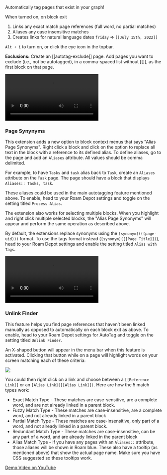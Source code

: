 Automatically tag pages that exist in your graph!

When turned on, on block exit

1.  Links any exact match page references (full word, no partial matches)
2.  Aliases any case insensitive matches
3.  Creates links for natural language dates `friday` => `[[July 15th, 2022]]`

`Alt + i` to turn on, or click the eye icon in the topbar.

**Exclusions:** Create an [[autotag-exclude]] page. Add pages you want to exclude (i.e., not be autotagged), in a comma-spaced list without [[]], as the first block on that page.

<video src="https://user-images.githubusercontent.com/23647837/178828948-b0408651-de33-4118-bfd3-0dfdfd1723fe.mp4" controls="controls"></video>

### Page Synynyms

This extension adds a new option to block context menus that says "Alias Page Synonyms". Right click a block and click on the option to replace all text in the block with a reference to its defined alias. To define aliases, go to the page and add an `Aliases` attribute. All values should be comma delimited.

For example, to have `Tasks` and `task` alias back to `Task`, create an `Aliases` attribute on the `Task` page. The page should have a block that displays `Aliases:: Tasks, task`.

These aliases could be used in the main autotagging feature mentioned above. To enable, head to your Roam Depot settings and toggle on the setting titled `Process Alias`.

The extension also works for selecting multiple blocks. When you highlight and right click multiple selected blocks, the "Alias Page Synonyms" will appear and perform the same operation as described above.

By default, the extensions replace synonyms using the `[synonym](((page-uid)))` format. To use the tags format instead (`[synonym]([[Page Title]])`), head to your Roam Depot settings and enable the setting titled `Alias with Tags`.

<video src="https://firebasestorage.googleapis.com/v0/b/firescript-577a2.appspot.com/o/imgs%2Fapp%2Froamjs%2FWtnc8A2U3x.mp4" controls="controls"></video>

### Unlink Finder

This feature helps you find page references that haven’t been linked manually as opposed to automatically on each block exit as above. To enable, head to your Roam Depot settings for AutoTag and toggle on the setting titled `Unlink Finder`.

An X-shaped button will appear in the menu bar when this feature is activated. Clicking that button while on a page will highlight words on your screen matching each of these criteria:

![](https://firebasestorage.googleapis.com/v0/b/firescript-577a2.appspot.com/o/imgs%2Fapp%2Ftylerwince-public%2FxyvnsSa9mH.png)

You could then right click on a link and choose between a `[[Reference Link]]` or an `[Alias Link]([[Alias Link]])`. Here are how the 5 match types work:

- Exact Match Type - These matches are case-sensitive, are a complete word, and are not already linked in a parent block.
- Fuzzy Match Type - These matches are case-insensitive, are a complete word, and not already linked in a parent block
- Partial Match Type - These matches are case-insensitive, only part of a word, and not already linked in a parent block.
- Redundant Match Type - These matches are case-insensitive, can be any part of a word, and are already linked in the parent block
- Alias Match Type - If you have any pages with an `Aliases::` attribute, those aliases will be shown in Roam blue. These also have a tooltip (as mentioned above) that show the actual page name. Make sure you have CSS suggested so these tooltips work.

[Demo Video on YouTube](https://youtu.be/BtvAYlS3L14)
